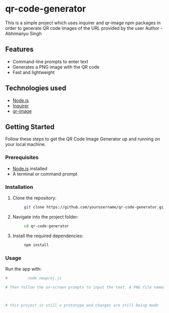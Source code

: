 # qr-code-generator
This is a simple project which uses inquirer and qr-image npm packages in order to generate QR code images of the URL provided by the user
Author - Abhimanyu Singh

## Features

- Command-line prompts to enter text
- Generates a PNG image with the QR code
- Fast and lightweight

## Technologies used

- [Node.js](https://nodejs.org/)
- [Inquirer](https://www.npmjs.com/package/inquirer)
- [qr-image](https://www.npmjs.com/package/qr-image)

## Getting Started

Follow these steps to get the QR Code Image Generator up and running on your local machine.

### Prerequisites

- [Node.js](https://nodejs.org/) installed
- A terminal or command prompt

### Installation

1. Clone the repository:
   ```bash
        git clone https://github.com/yourusername/qr-code-generator.git

2. Navigate into the project folder:
   ```bash
        cd qr-code-generator

3. Install the required dependencies:
   ```bash
        npm install

### Usage

Run the app with:
   ```bash
#         node newproj.js

# Then follow the on-screen prompts to input the text. A PNG file named qr.png will be generated in the project directory.



# this project is still a prototype and changes are still being made




